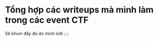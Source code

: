 <h1>Tổng hợp các writeups mà mình làm trong các event CTF</h1>
<p>Sẽ khum đầy đủ do mình lười ;-;</p>

